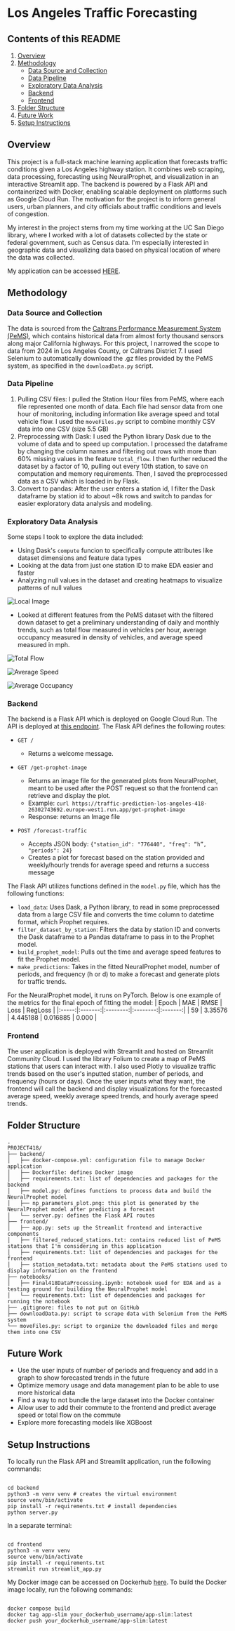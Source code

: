 # Los Angeles Traffic Forecasting

## Contents of this README
1. [Overview](#overview)
2. [Methodology](#methodology)
	- [Data Source and Collection](#data-source-and-collection)
	- [Data Pipeline](#data-pipeline)
	- [Exploratory Data Analysis](#exploratory-data-analysis)
	- [Backend](#backend)
	- [Frontend](#frontend)
3. [Folder Structure](#folder-structure)
4. [Future Work](#future-work)
5. [Setup Instructions](#setup-instructions)

## Overview

This project is a full-stack machine learning application that forecasts traffic conditions given a Los Angeles highway station. It combines web scraping, data processing, forecasting using NeuralProphet, and visualization in an interactive Streamlit app. The backend is powered by a Flask API and containerized with Docker, enabling scalable deployment on platforms such as Google Cloud Run. The motivation for the project is to inform general users, urban planners, and city officials about traffic conditions and levels of congestion. 

My interest in the project stems from my time working at the UC San Diego library, where I worked with a lot of datasets collected by the state or federal government, such as Census data. I'm especially interested in geographic data and visualizing data based on physical location of where the data was collected. 

My application can be accessed [HERE](https://los-angeles-traffic-prediction.streamlit.app/). 


## Methodology 

### Data Source and Collection
The data is sourced from the [Caltrans Performance Measurement System (PeMS)](https://dot.ca.gov/programs/traffic-operations/mpr/pems-source), which contains historical data from almost forty thousand sensors along major California highways. For this project, I narrowed the scope to data from 2024 in Los Angeles County, or Caltrans District 7. I used Selenium to automatically download the .gz files provided by the PeMS system, as specified in the `downloadData.py` script. 

### Data Pipeline
1. Pulling CSV files: I pulled the Station Hour files from PeMS, where each file represented one month of data. Each file had sensor data from one hour of monitoring, including information like average speed and total vehicle flow. I used the `moveFiles.py` script to combine monthly CSV data into one CSV (size 5.5 GB)
2. Preprocessing with Dask: I used the Python library Dask due to the volume of data and to speed up computation. I processed the dataframe by changing the column names and filtering out rows with more than 60% missing values in the feature `total_flow`. I then further reduced the dataset by a factor of 10, pulling out every 10th station, to save on computation and memory requirements. Then, I saved the preprocessed data as a CSV which is loaded in by Flask. 
3. Convert to pandas: After the user enters a station id, I filter the Dask dataframe by station id to about ~8k rows and switch to pandas for easier exploratory data analysis and modeling. 


### Exploratory Data Analysis
Some steps I took to explore the data included:
- Using Dask's `compute` funcion to specifically compute attributes like dataset dimensions and feature data types
- Looking at the data from just one station ID to make EDA easier and faster
- Analyzing null values in the dataset and creating heatmaps to visualize patterns of null values  

![Local Image](images/null_heatmap.png)

- Looked at different features from the PeMS dataset with the filtered down dataset to get a preliminary understanding of daily and monthly trends, such as total flow measured in vehicles per hour, average occupancy measured in density of vehicles, and average speed measured in mph. 

![Total Flow](images/total_flow.png)

![Average Speed](images/avg_speed.png)

![Average Occupancy](images/avg_occupancy.png)

### Backend
The backend is a Flask API which is deployed on Google Cloud Run. The API is deployed at [this endpoint](https://traffic-prediction-418-26302743692.europe-west1.run.app). The Flask API defines the following routes: 
- `GET /`
  - Returns a welcome message.
  
- `GET /get-prophet-image`
  - Returns an image file for the generated plots from NeuralProphet, meant to be used after the POST request so that the frontend can retrieve and display the plot.
  - Example: `curl https://traffic-prediction-los-angeles-418-26302743692.europe-west1.run.app/get-prophet-image`
  - Response: returns an Image file

- `POST /forecast-traffic`
  - Accepts JSON body: `{"station_id": "776440", "freq": “h”, "periods": 24}`
  - Creates a plot for forecast based on the station provided and weekly/hourly trends for average speed and returns a success message

The Flask API utilizes functions defined in the `model.py` file, which has the following functions: 
- `load_data`: Uses Dask, a Python library, to read in some preprocessed data from a large CSV file and converts the time column to datetime format, which Prophet requires. 
- `filter_dataset_by_station`: Filters the data by station ID and converts the Dask dataframe to a Pandas dataframe to pass in to the Prophet model. 
- `build_prophet_model`: Pulls out the time and average speed features to fit the Prophet model.
- `make_predictions`: Takes in the fitted NeuralProphet model, number of periods, and frequency (h or d) to make a forecast and generate plots for traffic trends. 

For the NeuralProphet model, it runs on PyTorch. Below is one example of the metrics for the final epoch of fitting the model:
| Epoch |   MAE   |   RMSE   |   Loss   | RegLoss |
|:-----:|:-------:|:--------:|:--------:|:-------:|
|  59   | 3.35576 | 4.445188 | 0.016885 |  0.000  |

### Frontend
The user application is deployed with Streamlit and hosted on Streamlit Community Cloud. I used the library Folium to create a map of PeMS stations that users can interact with. I also used Plotly to visualize traffic trends based on the user's inputted station, number of periods, and frequency (hours or days). Once the user inputs what they want, the frontend will call the backend and display visualizations for the forecasted average speed, weekly average speed trends, and hourly average speed trends. 


## Folder Structure

<pre><code>.
PROJECT418/
├── backend/
│   ├── docker-compose.yml: configuration file to manage Docker application
│   ├── Dockerfile: defines Docker image
│   ├── requirements.txt: list of dependencies and packages for the backend
│   ├── model.py: defines functions to process data and build the NeuralProphet model
│   ├── np_parameters_plot.png: this plot is generated by the NeuralProphet model after predicting a forecast
│   └── server.py: defines the Flask API routes
├── frontend/
│   ├── app.py: sets up the Streamlit frontend and interactive components
│   ├── filtered_reduced_stations.txt: contains reduced list of PeMS stations that I'm considering in this application
│   ├── requirements.txt: list of dependencies and packages for the frontend
│   ├── station_metadata.txt: metadata about the PeMS stations used to display information on the frontend
├── notebooks/
│   ├── Final418DataProcessing.ipynb: notebook used for EDA and as a testing ground for building the NeuralProphet model
│   └── requirements.txt: list of dependencies and packages for running the notebook
├── .gitignore: files to not put on GitHub
├── downloadData.py: script to scrape data with Selenium from the PeMS system
└── moveFiles.py: script to organize the downloaded files and merge them into one CSV
</code></pre>


## Future Work
- Use the user inputs of number of periods and frequency and add in a graph to show forecasted trends in the future
- Optimize memory usage and data management plan to be able to use more historical data
- Find a way to not bundle the large dataset into the Docker container
- Allow user to add their commute to the frontend and predict average speed or total flow on the commute
- Explore more forecasting models like XGBoost

## Setup Instructions
To locally run the Flask API and Streamlit application, run the following commands:

<pre><code>
cd backend
python3 -m venv venv # creates the virtual environment
source venv/bin/activate
pip install -r requirements.txt # install dependencies
python server.py
</code></pre>

In a separate terminal:

<pre><code>
cd frontend
python3 -m venv venv
source venv/bin/activate
pip install -r requirements.txt
streamlit run streamlit_app.py
</code></pre>

My Docker image can be accessed on Dockerhub [here](https://hub.docker.com/repository/docker/llennema/418-traffic-prediction/general). To build the Docker image locally, run the following commands:

<pre><code>
docker compose build
docker tag app-slim your_dockerhub_username/app-slim:latest 
docker push your_dockerhub_username/app-slim:latest
</code></pre>
